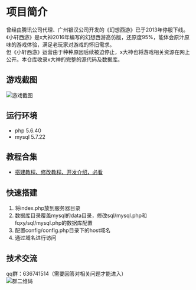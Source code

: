# 项目简介
曾经由腾讯公司代理、广州银汉公司开发的《幻想西游》已于2013年停服下线。《小轩西游》是x大神2016年编写的幻想西游高仿版，还原度95%，能体会原汁原味的游戏体验，满足老玩家对游戏的怀旧需求。  
但《小轩西游》运营由于种种原因后续被迫停止，x大神也将游戏相关资源在网上公开。本仓库收录x大神的完整的源代码及数据库。

## 游戏截图
![游戏截图](images/xiyou-home.jpg)

## 运行环境
- php 5.6.40
- mysql 5.7.22

## 教程合集
- [搭建教程、修改教程、开发介绍，必看](https://mgfzkk8fca.feishu.cn/wiki/space/7183158086813630466?ccm_open_type=lark_wiki_spaceLink)

## 快速搭建
1. 将index.php放到服务器目录
1. 数据库目录覆盖mysql的data目录，修改sql/mysql.php和fqxy/sql/mysql.php的数据库配置
1. 配置config/config.php目录下的host域名
1. 通过域名进行访问

## 技术交流
qq群：636741514（需要回答对相关问题才能进入）  
![群二维码](images/qqqun.jpg)
